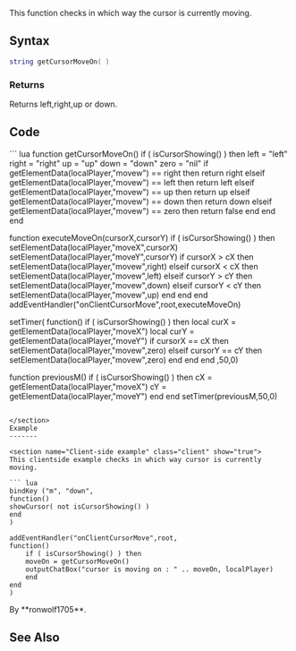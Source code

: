 This function checks in which way the cursor is currently moving.

Syntax
------

``` lua
string getCursorMoveOn( )
```

### Returns

Returns left,right,up or down.

Code
----

<section name="Function source" class="both" show="true">
``` lua
function getCursorMoveOn()
    if ( isCursorShowing() ) then
    left = "left"
    right = "right"
    up = "up"
    down = "down"
    zero = "nil"
    if getElementData(localPlayer,"movew") == right then
    return right
    elseif getElementData(localPlayer,"movew") == left then
    return left
    elseif getElementData(localPlayer,"movew") == up then
    return up
    elseif getElementData(localPlayer,"movew") == down then
    return down
    elseif getElementData(localPlayer,"movew") == zero then
    return false
    end
    end
end

function executeMoveOn(cursorX,cursorY)
    if ( isCursorShowing() ) then
    setElementData(localPlayer,"moveX",cursorX)
    setElementData(localPlayer,"moveY",cursorY)
         if cursorX > cX then
         setElementData(localPlayer,"movew",right)
         elseif cursorX < cX then
         setElementData(localPlayer,"movew",left)
         elseif cursorY > cY then
         setElementData(localPlayer,"movew",down)
         elseif cursorY < cY then
         setElementData(localPlayer,"movew",up)
         end
    end
end
addEventHandler("onClientCursorMove",root,executeMoveOn)

setTimer(
function()
    if ( isCursorShowing() ) then
    local curX = getElementData(localPlayer,"moveX")
    local curY = getElementData(localPlayer,"moveY")
         if cursorX == cX then
         setElementData(localPlayer,"movew",zero)
         elseif cursorY == cY then
         setElementData(localPlayer,"movew",zero)
         end
    end
end
,50,0)

function previousM()
   if ( isCursorShowing() ) then
    cX = getElementData(localPlayer,"moveX")
    cY = getElementData(localPlayer,"moveY")
   end
end
setTimer(previousM,50,0)
```

</section>
Example
-------

<section name="Client-side example" class="client" show="true">
This clientside example checks in which way cursor is currently moving.

``` lua
bindKey ("m", "down",
function()
showCursor( not isCursorShowing() )
end
)

addEventHandler("onClientCursorMove",root,
function()
    if ( isCursorShowing() ) then
    moveOn = getCursorMoveOn()
    outputChatBox("cursor is moving on : " .. moveOn, localPlayer)
    end
end
)
```

</section>
By **ronwolf1705**.

See Also
--------
